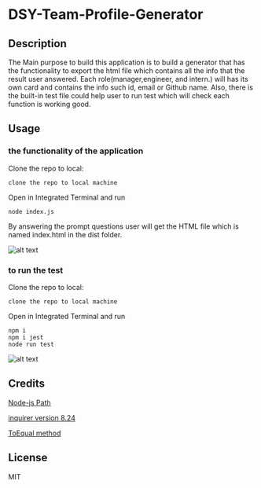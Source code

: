 # DSY-Team-Profile-Generator

## Description

The Main purpose to build this application is to build a generator that has the functionality to export the html file which contains all the info that the result user answered. Each role(manager,engineer, and intern.) will has its own card and contains the info such id, email or Github name. Also, there is the built-in test file could help user to run test which will check each function is working good.

## Usage

### the functionality of the application

Clone the repo to local:
```
clone the repo to local machine
```

Open in Integrated Terminal and run
```
node index.js
```
By answering the prompt questions user will get the HTML file which is named index.html in the dist folder.

![alt text](./assets/video/TheWholeFunction.gif)

### to run the test
Clone the repo to local:
```
clone the repo to local machine
```

Open in Integrated Terminal and run
```
npm i
npm i jest
node run test
```
![alt text](./assets/video/RunTest.gif)
## Credits

[Node-js Path](https://www.geeksforgeeks.org/node-js-path-resolve-method/)

[inquirer version 8.24](https://www.npmjs.com/package/inquirer/v/8.2.4)

[ToEqual method](https://jestjs.io/docs/expect#toequalvalue)

## License

MIT


